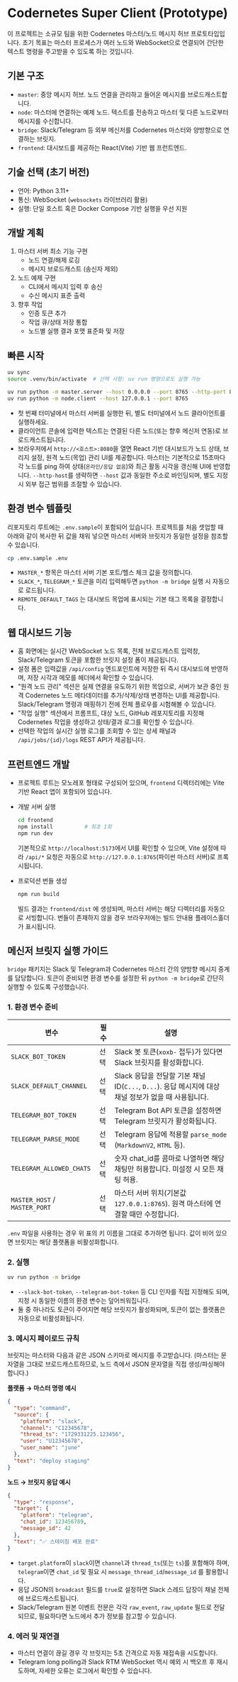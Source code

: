 # Codernetes Super Client (Prototype)

이 프로젝트는 소규모 팀을 위한 Codernetes 마스터/노드 메시지 허브 프로토타입입니다. 초기 목표는 마스터 프로세스가 여러 노드와 WebSocket으로 연결되어 간단한 텍스트 명령을 주고받을 수 있도록 하는 것입니다.

## 기본 구조

- `master`: 중앙 메시지 허브. 노드 연결을 관리하고 들어온 메시지를 브로드캐스트합니다.
- `node`: 마스터에 연결하는 예제 노드. 텍스트를 전송하고 마스터 및 다른 노드로부터 메시지를 수신합니다.
- `bridge`: Slack/Telegram 등 외부 메신저를 Codernetes 마스터와 양방향으로 연결하는 브릿지.
- `frontend`: 대시보드를 제공하는 React(Vite) 기반 웹 프런트엔드.

## 기술 선택 (초기 버전)

- 언어: Python 3.11+
- 통신: WebSocket (`websockets` 라이브러리 활용)
- 실행: 단일 호스트 혹은 Docker Compose 기반 실행을 우선 지원

## 개발 계획

1. 마스터 서버 최소 기능 구현
   - 노드 연결/해제 로깅
   - 메시지 브로드캐스트 (송신자 제외)
2. 노드 예제 구현
   - CLI에서 메시지 입력 후 송신
   - 수신 메시지 표준 출력
3. 향후 작업
   - 인증 토큰 추가
   - 작업 큐/상태 저장 통합
   - 노드별 실행 결과 포맷 표준화 및 저장

## 빠른 시작

```bash
uv sync
source .venv/bin/activate  # 선택 사항: uv run 명령으로도 실행 가능

uv run python -m master.server --host 0.0.0.0 --port 8765 --http-port 8080
uv run python -m node.client --host 127.0.0.1 --port 8765
```

- 첫 번째 터미널에서 마스터 서버를 실행한 뒤, 별도 터미널에서 노드 클라이언트를 실행하세요.
- 클라이언트 콘솔에 입력한 텍스트는 연결된 다른 노드(또는 향후 메신저 연동)로 브로드캐스트됩니다.
- 브라우저에서 `http://<호스트>:8080`을 열면 React 기반 대시보드가 노드 상태, 브리지 설정, 원격 노드(목업) 관리 UI를 제공합니다. 마스터는 기본적으로 15초마다 각 노드를 ping 하여 상태(`온라인/응답 없음`)와 최근 활동 시각을 갱신해 UI에 반영합니다. `--http-host`를 생략하면 `--host` 값과 동일한 주소로 바인딩되며, 별도 지정 시 외부 접근 범위를 조절할 수 있습니다.

## 환경 변수 템플릿

리포지토리 루트에는 `.env.sample`이 포함되어 있습니다. 프로젝트를 처음 셋업할 때 아래와 같이 복사한 뒤 값을 채워 넣으면 마스터 서버와 브릿지가 동일한 설정을 참조할 수 있습니다.

```bash
cp .env.sample .env
```

- `MASTER_*` 항목은 마스터 서버 기본 포트/헬스 체크 값을 정의합니다.
- `SLACK_*`, `TELEGRAM_*` 토큰을 미리 입력해두면 `python -m bridge` 실행 시 자동으로 로드됩니다.
- `REMOTE_DEFAULT_TAGS` 는 대시보드 목업에 표시되는 기본 태그 목록을 결정합니다.

## 웹 대시보드 기능

- 홈 화면에는 실시간 WebSocket 노드 목록, 전체 브로드캐스트 입력창, Slack/Telegram 토큰을 포함한 브릿지 설정 폼이 제공됩니다.
- 설정 폼은 입력값을 `/api/config` 엔드포인트에 저장한 뒤 즉시 대시보드에 반영하며, 저장 시각과 메모를 헤더에서 확인할 수 있습니다.
- "원격 노드 관리" 섹션은 실제 연결을 유도하기 위한 목업으로, 서버가 보관 중인 원격 Codernetes 노드 메타데이터를 추가/삭제/상태 변경하는 UI를 제공합니다. Slack/Telegram 명령과 매핑하기 전에 전체 플로우를 시험해볼 수 있습니다.
- "작업 실행" 섹션에서 프롬프트, 대상 노드, GitHub 레포지토리를 지정해 Codernetes 작업을 생성하고 상태/결과 로그를 확인할 수 있습니다.
- 선택한 작업의 실시간 실행 로그를 조회할 수 있는 상세 패널과 `/api/jobs/{id}/logs` REST API가 제공됩니다.

## 프런트엔드 개발

- 프로젝트 루트는 모노레포 형태로 구성되어 있으며, `frontend` 디렉터리에는 Vite 기반 React 앱이 포함되어 있습니다.
- 개발 서버 실행

  ```bash
  cd frontend
  npm install          # 최초 1회
  npm run dev
  ```

  기본적으로 `http://localhost:5173`에서 UI를 확인할 수 있으며, Vite 설정에 따라 `/api/*` 요청은 자동으로 `http://127.0.0.1:8765`(파이썬 마스터 서버)로 프록시됩니다.

- 프로덕션 번들 생성

  ```bash
  npm run build
  ```

  빌드 결과는 `frontend/dist` 에 생성되며, 마스터 서버는 해당 디렉터리를 자동으로 서빙합니다. 번들이 존재하지 않을 경우 브라우저에는 빌드 안내용 플레이스홀더가 표시됩니다.

## 메신저 브릿지 실행 가이드

`bridge` 패키지는 Slack 및 Telegram과 Codernetes 마스터 간의 양방향 메시지 중계를 담당합니다. 토큰이 준비되면 환경 변수를 설정한 뒤 `python -m bridge`로 간단히 실행할 수 있도록 구성했습니다.

### 1. 환경 변수 준비

| 변수 | 필수 | 설명 |
| --- | --- | --- |
| `SLACK_BOT_TOKEN` | 선택 | Slack 봇 토큰(`xoxb-` 접두)가 있다면 Slack 브릿지를 활성화합니다. |
| `SLACK_DEFAULT_CHANNEL` | 선택 | Slack 응답을 전달할 기본 채널 ID(`C...`, `D...`). 응답 메시지에 대상 채널 정보가 없을 때 사용됩니다. |
| `TELEGRAM_BOT_TOKEN` | 선택 | Telegram Bot API 토큰을 설정하면 Telegram 브릿지가 활성화됩니다. |
| `TELEGRAM_PARSE_MODE` | 선택 | Telegram 응답에 적용할 `parse_mode` (`MarkdownV2`, `HTML` 등). |
| `TELEGRAM_ALLOWED_CHATS` | 선택 | 숫자 chat_id를 콤마로 나열하면 해당 채팅만 허용합니다. 미설정 시 모든 채팅 허용. |
| `MASTER_HOST` / `MASTER_PORT` | 선택 | 마스터 서버 위치(기본값 `127.0.0.1:8765`). 원격 마스터에 연결할 때만 수정합니다. |

`.env` 파일을 사용하는 경우 위 표의 키 이름을 그대로 추가하면 됩니다. 값이 비어 있으면 브릿지는 해당 플랫폼을 비활성화합니다.

### 2. 실행

```bash
uv run python -m bridge
```

- `--slack-bot-token`, `--telegram-bot-token` 등 CLI 인자를 직접 지정해도 되며, 지정 시 동일한 이름의 환경 변수는 덮어씌워집니다.
- 둘 중 하나라도 토큰이 주어지면 해당 브릿지가 활성화되며, 토큰이 없는 플랫폼은 자동으로 비활성화됩니다.

### 3. 메시지 페이로드 규칙

브릿지는 마스터와 다음과 같은 JSON 스키마로 메시지를 주고받습니다. (마스터는 문자열을 그대로 브로드캐스트하므로, 노드 측에서 JSON 문자열을 직접 생성/파싱해야 합니다.)

**플랫폼 → 마스터 명령 예시**

```json
{
  "type": "command",
  "source": {
    "platform": "slack",
    "channel": "C12345678",
    "thread_ts": "1729331225.123456",
    "user": "U12345678",
    "user_name": "june"
  },
  "text": "deploy staging"
}
```

**노드 → 브릿지 응답 예시**

```json
{
  "type": "response",
  "target": {
    "platform": "telegram",
    "chat_id": 123456789,
    "message_id": 42
  },
  "text": "✅ 스테이징 배포 완료"
}
```

- `target.platform`이 `slack`이면 `channel`과 `thread_ts`(또는 `ts`)를 포함해야 하며, `telegram`이면 `chat_id` 및 필요 시 `message_thread_id`/`message_id` 를 활용합니다.
- 응답 JSON의 `broadcast` 필드를 `true`로 설정하면 Slack 스레드 답장이 채널 전체에 브로드캐스트됩니다.
- Slack/Telegram 원본 이벤트 전문은 각각 `raw_event`, `raw_update` 필드로 전달되므로, 필요하다면 노드에서 추가 정보를 참고할 수 있습니다.

### 4. 에러 및 재연결

- 마스터 연결이 끊길 경우 각 브릿지는 5초 간격으로 자동 재접속을 시도합니다.
- Telegram long polling과 Slack RTM WebSocket 역시 예외 시 백오프 후 재시도하며, 자세한 오류는 로그에서 확인할 수 있습니다.
